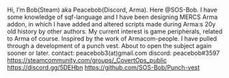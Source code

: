 
Hi, I’m Bob(Steam) aka Peacebob(Discord, Arma). Here @SOS-Bob.
I have some knowledge of sqf-language and I have been designing MERCS Arma addon, in which I have added and altered scripts made during Arma:s 20y old history by other authors.
My current interest is game peripherals, related to Arma of course. Inspired by the work of Armacom-people. I have pulled through a development of a punch vest. About to open the subject again sooner or later.
contact: peacebob3(at)gmail.com
discord: peacebob#3597
https://steamcommunity.com/groups/_CovertOps_public
https://discord.gg/5DEHbn
https://github.com/SOS-Bob/Punch-vest

